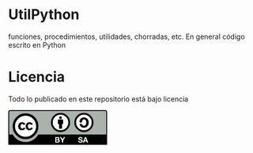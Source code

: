 # UtilPython
funciones, procedimientos, utilidades, chorradas, etc. En general código escrito en Python 

# Licencia

Todo lo publicado en este repositorio está bajo licencia

<img src="images/by-sa.png" width="200" align = "center">
